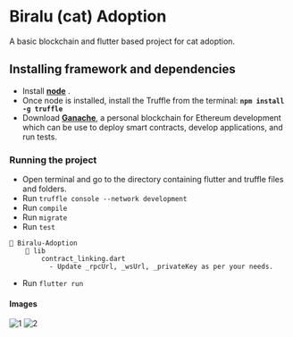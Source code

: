 # Biralu (cat) Adoption
A basic blockchain and flutter based project for cat adoption.

## Installing framework and dependencies
- Install [**node**](https://nodejs.org/en/) .
- Once node is installed, install the Truffle from the terminal:
**`npm install -g truffle`**
- Download  [**Ganache**](http://truffleframework.com/ganache), a personal blockchain for Ethereum development which can be use to deploy smart contracts, develop applications, and run tests.

### Running the project
- Open terminal and go to the directory containing flutter and truffle files and folders.
- Run ```truffle console --network development```
- Run ```compile```
- Run ```migrate```
- Run ```test```

```
📁 Biralu-Adoption
    📁 lib
        contract_linking.dart
          - Update _rpcUrl, _wsUrl, _privateKey as per your needs.
```
- Run `flutter run`

#### Images
![1](https://user-images.githubusercontent.com/56537691/208242753-4133b2d3-5c71-4b31-a5e3-9b38bbc4c8fc.png)
![2](https://user-images.githubusercontent.com/56537691/208242766-9a12795a-6620-4e4d-a749-4bd7180b27df.png)
